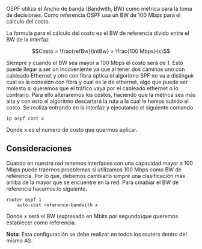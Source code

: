 OSPF utiliza el Ancho de banda (Bandwith, BW) como métrica para la toma de decisiones. Como referencia OSPF usa un BW de 100 Mbps para el cálculo del costo.

La formula para el cálculo del costo es el BW de referencia divido entre el BW de la interfaz

$$Costo = \frac{refBw}{intBw} = \frac{100 Mbps}{x}$$

Siempre y cuando el BW sea mayor a 100 Mbps el costo será de 1. Esto puede llegar a ser un incoveniente ya que al tener dos caminos uno con cableado Ethernet y otro con fibra óptica el algoritmo SPF no va a distinguir cual es la conexión con fibra y cual es la de ethernet, algo que puede ser molesto si queremos que el tráfico vaya por el cableado ethernet o lo contrario. Para ello alteraremos los costos, haciendo que la métrica sea más alta y con esto el algoritmo descartará la ruta a la cual le hemos subido el costo. Se realiza entrando en la interfaz y ejecutando el siguiente comando.

```
ip ospf cost x
```

Donde x es el numero de costo que quermos aplicar.

## Consideraciones
Cuando en nuestra red tenemos interfaces con una capacidad mayor a 100 Mbps puede traernos proeblemas si utilizamos 100 Mbps como BW de referencia. Por lo que, debemos cambiarlo simpre una clasificación más arriba de la mayor que se encuentre en la red. Para cmabiar el BW de referencia hacemos lo siguiente.

```
router ospf 1
	auto-cost reference-bandwith x
```

Donde x será el BW (expresado en Mbits por segundo)que queremos establecer como referencia.

**Nota**: Esta configuración se debe realizar en todos los routers dentro del mismo AS.